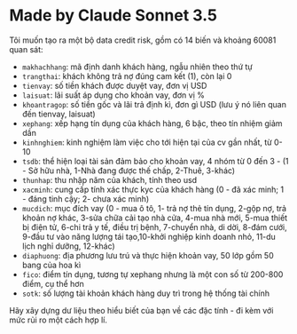 # Made by Claude Sonnet 3.5

Tôi muốn tạo ra một bộ data credit risk, gồm có 14 biến và khoảng 60081 quan sát:
* `makhachhang`: mã định danh khách hàng, ngẫu nhiên theo thứ tự
* `trangthai`: khách không trả nợ đúng cam kết (1), còn lại 0
* `tienvay`: số tiền khách được duyệt vay, đơn vị USD
* `laisuat`: lãi suất áp dụng cho khoản vay, đơn vị %
* `khoantragop`: số tiền gốc và lãi trả định kì, đơn gì USD (lưu ý nó liên quan đến tienvay, laisuat)
* `xephang`: xếp hạng tín dụng của khách hàng, 6 bậc, theo tín nhiệm giảm dần
* `kinhnghiem`: kinh nghiệm làm việc cho tới hiện tại của cv gần nhất, từ 0- 10
* `tsdb`: thể hiện loại tài sản đảm bảo cho khoản vay, 4 nhóm từ 0 đến 3 - (1 - Sở hữu nhà, 1-Nhà đang được thế chấp, 2-Thuê, 3-khác)
* `thunhap`: thu nhập năm của khách, tính theo usd
* `xacminh`: cung cấp tính xác thực kyc của khách hàng (0 - đã xác minh; 1 - đáng tinh cậy; 2- chưa xác minh) 
* `mucdich`: mục đích vay (0 - mua ô tô, 1- trả nợ thẻ tín dụng, 2-gộp nợ, trả khoản nợ khác, 3-sửa chữa cải tạo nhà cửa, 4-mua nhà mới, 5-mua thiết bị điện tử, 6-chi trả y tế, điều trị bệnh, 7-chuyển nhà, di dời, 8-đám cưới, 9-đầu tư vào năng lượng tái tạo,10-khởi nghiệp kinh doanh nhỏ, 11-du lịch nghỉ dưỡng, 12-khác)
* `diaphuong`: địa phương lưu trú và thực hiện khoản vay, 50 lớp gồm 50 bang của hoa kì
* `fico`: điểm tín dụng, tương tự xephang nhưng là một con số từ 200-800 điểm, cụ thể hơn
* `sotk`: số lượng tài khoản khách hàng duy trì trong hệ thống tài chính

Hãy xây dựng dư liệu theo hiểu biết của bạn về các đặc tính - đi kèm với mức rủi ro một cách hợp lí.